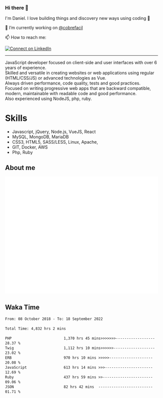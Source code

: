 ### Hi there 👋

I'm Daniel. I love building things and discovery new ways using coding :raised_hands: 

🔭 I’m currently working on [@cobrefacil](https://www.cobrefacil.com.br/)

📫 How to reach me:

[![Connect on LinkedIn](https://img.shields.io/badge/--linkedin?label=LinkedIn&logo=LinkedIn&style=social)](https://www.linkedin.com/in/daniel-cerverizzo/)

---

JavaScript developer focused on client-side and user interfaces with over 6 years of experience.  
Skilled and versatile in creating websites or web applications using regular (HTML/CSS/JS) or advanced technologies as Vue.  
Always driven performance, code quality, tests and good practices.  
 Focused on writing progressive web apps that are backward compatible, modern, maintainable with readable code and good performance.  
Also experienced using NodeJS, php, ruby. 


# Skills

 - Javascript, jQuery, Node.js, VueJS, React
 - MySQL, MongoDB, MariaDB    
 - CSS3, HTML5, SASS/LESS,  Linux, Apache,
 - GIT, Docker, AWS
 - Php, Ruby

## About me

![Metrics](/github-metrics.svg)

## Waka Time

<!--START_SECTION:waka-->

```text
From: 08 October 2018 - To: 18 September 2022

Total Time: 4,832 hrs 2 mins

PHP                        1,370 hrs 45 mins>>>>>>>------------------   28.37 %
Twig                       1,112 hrs 10 mins>>>>>>-------------------   23.02 %
ERB                        970 hrs 10 mins >>>>>--------------------   20.08 %
JavaScript                 613 hrs 14 mins >>>----------------------   12.69 %
Ruby                       437 hrs 59 mins >>-----------------------   09.06 %
JSON                       82 hrs 42 mins  -------------------------   01.71 %
```

<!--END_SECTION:waka-->

